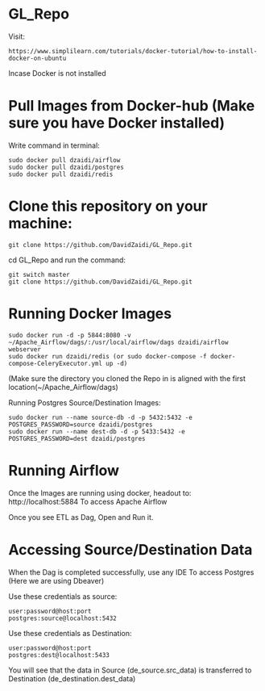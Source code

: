 # GL_Repo

Visit:

	https://www.simplilearn.com/tutorials/docker-tutorial/how-to-install-docker-on-ubuntu

Incase Docker is not installed

# Pull Images from Docker-hub (Make sure you have Docker installed)


Write command in terminal:

	sudo docker pull dzaidi/airflow
	sudo docker pull dzaidi/postgres
	sudo docker pull dzaidi/redis

# Clone this repository on your machine:
	git clone https://github.com/DavidZaidi/GL_Repo.git

cd GL_Repo and run the command:
	
	git switch master
	git clone https://github.com/DavidZaidi/GL_Repo.git

# Running Docker Images

	sudo docker run -d -p 5844:8080 -v ~/Apache_Airflow/dags/:/usr/local/airflow/dags dzaidi/airflow webserver 
	sudo docker run dzaidi/redis (or sudo docker-compose -f docker-compose-CeleryExecutor.yml up -d)

(Make sure the directory you cloned the Repo in is aligned with the first location(~/Apache_Airflow/dags)

Running Postgres Source/Destination Images:

	sudo docker run --name source-db -d -p 5432:5432 -e POSTGRES_PASSWORD=source dzaidi/postgres
	sudo docker run --name dest-db -d -p 5433:5432 -e POSTGRES_PASSWORD=dest dzaidi/postgres

# Running Airflow

Once the Images are running using docker, headout to:
	http://localhost:5884 To access Apache Airflow
	
Once you see ETL as Dag, Open and Run it.

# Accessing Source/Destination Data

When the Dag is completed successfully, use any IDE To access Postgres (Here we are using Dbeaver)

Use these credentials as source:
	
	user:password@host:port
	postgres:source@localhost:5432
	
Use these credentials as Destination:		

	user:password@host:port
	postgres:dest@localhost:5433


You will see that the data in Source (de_source.src_data) is transferred to Destination (de_destination.dest_data)


